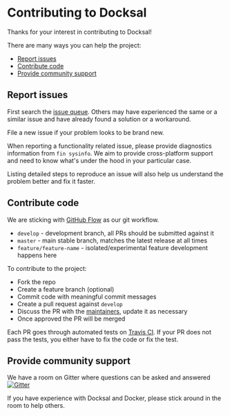 # Contributing to Docksal

Thanks for your interest in contributing to Docksal!

There are many ways you can help the project:

- [Report issues](#report-issues)
- [Contribute code](#contribute-code)
- [Provide community support](#provide-community-support)


## Report issues

First search the [issue queue](https://github.com/docksal/docksal/issues). 
Others may have experienced the same or a similar issue and have already found a solution or a workaround.

File a new issue if your problem looks to be brand new.

When reporting a functionality related issue, please provide diagnostics information from `fin sysinfo`.
We aim to provide cross-platform support and need to know what's under the hood in your particular case.

Listing detailed steps to reproduce an issue will also help us understand the problem better and fix it faster.   


## Contribute code

We are sticking with [GitHub Flow](https://guides.github.com/introduction/flow/) as our git workflow.

- `develop` - development branch, all PRs should be submitted against it
- `master` - main stable branch, matches the latest release at all times
- `feature/feature-name` - isolated/experimental feature development happens here

To contribute to the project:

- Fork the repo
- Create a feature branch (optional)
- Commit code with meaningful commit messages
- Create a pull request against `develop`
- Discuss the PR with the [maintainers](MAINTAINERS.md), update it as necessary
- Once approved the PR will be merged

Each PR goes through automated tests on [Travis CI](https://travis-ci.org/docksal/docksal/pull_requests).
If your PR does not pass the tests, you either have to fix the code or fix the test.


## Provide community support

We have a room on Gitter where questions can be asked and answered [![Gitter](https://img.shields.io/gitter/room/docksal/community-support.svg?style=flat-square)](https://gitter.im/docksal/community-support)

If you have experience with Docksal and Docker, please stick around in the room to help others.
